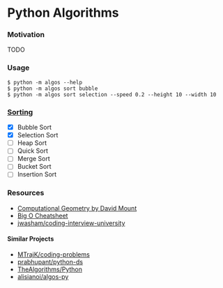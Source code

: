 # Python Algorithms

### Motivation
TODO

### Usage

```
$ python -m algos --help
$ python -m algos sort bubble
$ python -m algos sort selection --speed 0.2 --height 10 --width 10
```

### [Sorting](https://en.wikipedia.org/wiki/Sorting_algorithm#Stability)

- [X] Bubble Sort
- [X] Selection Sort
- [ ] Heap Sort
- [ ] Quick Sort
- [ ] Merge Sort
- [ ] Bucket Sort
- [ ] Insertion Sort

### Resources

* [Computational Geometry by David Mount](https://www.cs.umd.edu/class/spring2012/cmsc754/Lects/cmsc754-lects.pdf)
* [Big O Cheatsheet](https://www.bigocheatsheet.com/)
* [jwasham/coding-interview-university](https://github.com/jwasham/coding-interview-university)


#### Similar Projects

* [MTrajK/coding-problems](https://github.com/MTrajK/coding-problems)
* [prabhupant/python-ds](https://github.com/prabhupant/python-ds)
* [TheAlgorithms/Python](https://github.com/TheAlgorithms/Python)
* [alisianoi/algos-py](https://github.com/alisianoi/algos-py)

